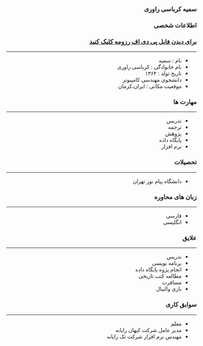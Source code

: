 <style type="text/css">
body{
 direction:rtl;
}
</style>
### سمیه کرباسی راوری

### اطلاعات شخصی

### [برای دیدن فایل پی دی اف رزومه کلیک کنید ](https://github.com/skarbasy/skarbasy.github.io/edit/main/skarbasy.pdf)

---
+ نام : سمیه
+ نام خانوادگی : کرباسی راوری
+ تاریخ تولد : ۱۳۶۴
+ دانشجوی مهندسی کامپیوتر 
+ موقعیت مکانی : ایران،کرمان


### مهارت ها

---
+  تدریس 
+ ترجمه
+ پژوهش
+ پایگاه داده
+ نرم افزار

### تحصیلات

---

+ دانشگاه پیام نور تهران  

### زبان های محاوره

---
+ فارسی
+ انگلیسی

### علایق

---
+ تدریس
+ برنامه نویسی
+ انجام پژوه پایگاه داده
+ مطالعه کتب تاریخی
+ مسافرت
+ بازی والیبال

### سوابق کاری

---
+ معلم 
+ مدیر عامل شرکت کیهان رایانه
+ مهندس نرم افزار شرکت تک رایانه



